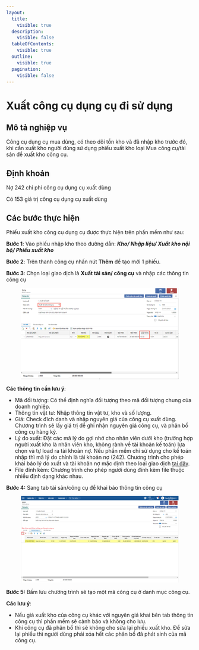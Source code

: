 ```yaml
---
layout:
  title:
    visible: true
  description:
    visible: false
  tableOfContents:
    visible: true
  outline:
    visible: true
  pagination:
    visible: false
---
```


# Xuất công cụ dụng cụ đi sử dụng

## Mô tả nghiệp vụ

Công cụ dụng cụ mua dùng, có theo dõi tồn kho và đã nhập kho trước đó, khi cần xuất kho người dùng sử dụng phiếu xuất kho loại Mua công cụ/tài sản để xuất kho công cụ.

## Định khoản

Nợ 242 chi phí công cụ dụng cụ xuất dùng

Có 153 giá trị công cụ dụng cụ xuất dùng

## Các bước thực hiện

Phiếu xuất kho công cụ dụng cụ được thực hiện trên phần mềm như sau:

**Bước 1**: Vào phiếu nhập kho theo đường dẫn: _**Kho/ Nhập liệu/ Xuất kho nội bộ/ Phiếu xuất kho**_

**Bước 2**: Trên thanh công cụ nhấn nút **Thêm** để tạo mới 1 phiếu.

**Bước 3**: Chọn loại giao dịch là **Xuất tài sản/ công cụ** và nhập các thông tin công cụ

<figure><img src="../../.gitbook/assets/image (50).png" alt=""><figcaption></figcaption></figure>

**Các thông tin cần lưu ý**:

* Mã đối tượng: Có thể định nghĩa đối tượng theo mã đối tượng chung của doanh nghiệp.
* Thông tin vật tư: Nhập thông tin vật tư, kho và số lượng.&#x20;
* Giá: Check đích danh và nhập nguyên giá của công cụ xuất dùng. Chương trình sẽ lấy giá trị để ghi nhận nguyên giá công cụ, và phân bổ công cụ hàng kỳ.
* Lý do xuất: Đặt các mã lý do gợi nhớ cho nhân viên dưới kho (trường hợp người xuất kho là nhân viên kho, không rành về tài khoản kế toán) lựa chọn và tự load ra tài khoản nợ. Nếu phần mềm chỉ sử dụng cho kế toán nhập thì mã lý do chính là tài khoản nợ (242). Chương trình cho phép khai báo lý do xuất và tài khoản nợ mặc định theo loại giao dịch [tại đây](http://127.0.0.1:5000/s/rcD7ImF1NXzNzFohN8p5/thiet-lap-su-dung-chung-tu-so-lieu-bao-cao/cach-khai-bao-tai-khoan-ngam-dinh-theo-loai-giao-dich-tren-cac-chung-tu-kho).
* File đính kèm: Chương trình cho phép người dùng đính kèm file thuộc nhiều định dạng khác nhau.&#x20;

**Bước 4:** Sang tab tài sản/công cụ để khai báo thông tin công cụ

<figure><img src="../../.gitbook/assets/Xuất công cụ dụng cụ 2.png" alt=""><figcaption></figcaption></figure>

**Bước 5:** Bấm lưu chương trình sẽ tạo một mã công cụ ở danh mục công cụ.

**Các lưu ý**:

* Nếu giá xuất kho của công cụ khác với nguyên giá khai bên tab thông tin công cụ thì phần mềm sẽ cảnh báo và không cho lưu.
* Khi công cụ đã phân bổ thì sẽ không cho sửa lại phiếu xuất kho. Để sửa lại phiếu thì người dùng phải xóa hết các phân bổ đã phát sinh của mã công cụ.
